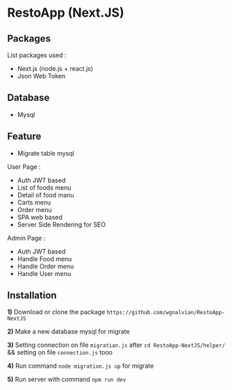 RestoApp (Next.JS)
==============================================

Packages
-------

List packages used :
- Next.js (node.js + react.js)
- Json Web Token

Database
--------

- Mysql

Feature
-------

- Migrate table mysql

User Page :
- Auth JWT based
- List of foods menu
- Detail of food manu
- Carts menu
- Order menu
- SPA web based
- Server Side Rendering for SEO

Admin Page :
- Auth JWT based
- Handle Food menu
- Handle Order menu
- Handle User menu




Installation
------------

**1)**  Download or clone the package `https://github.com/wgnalvian/RestoApp-NextJS`

**2)**  Make a new database mysql for migrate

**3)**  Setting connection on file `migratian.js` after `cd RestoApp-NextJS/helper/` && setting on file `connection.js` tooo

**4)**  Run command `node migration.js up` for migrate

**5)**  Run server with command `npm run dev`

